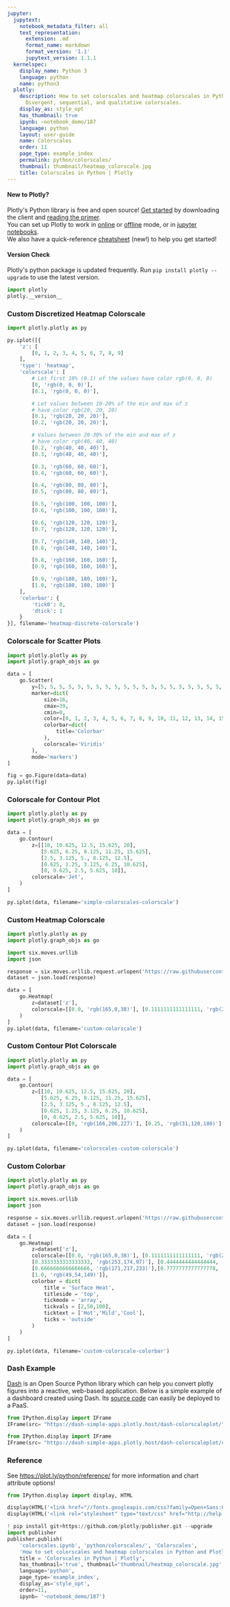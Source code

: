 ```yaml
---
jupyter:
  jupytext:
    notebook_metadata_filter: all
    text_representation:
      extension: .md
      format_name: markdown
      format_version: '1.1'
      jupytext_version: 1.1.1
  kernelspec:
    display_name: Python 3
    language: python
    name: python3
  plotly:
    description: How to set colorscales and heatmap colorscales in Python and Plotly.
      Divergent, sequential, and qualitative colorscales.
    display_as: style_opt
    has_thumbnail: true
    ipynb: ~notebook_demo/187
    language: python
    layout: user-guide
    name: Colorscales
    order: 11
    page_type: example_index
    permalink: python/colorscales/
    thumbnail: thumbnail/heatmap_colorscale.jpg
    title: Colorscales in Python | Plotly
---
```


#### New to Plotly?
Plotly's Python library is free and open source! [Get started](https://plot.ly/python/getting-started/) by downloading the client and [reading the primer](https://plot.ly/python/getting-started/).
<br>You can set up Plotly to work in [online](https://plot.ly/python/getting-started/#initialization-for-online-plotting) or [offline](https://plot.ly/python/getting-started/#initialization-for-offline-plotting) mode, or in [jupyter notebooks](https://plot.ly/python/getting-started/#start-plotting-online).
<br>We also have a quick-reference [cheatsheet](https://images.plot.ly/plotly-documentation/images/python_cheat_sheet.pdf) (new!) to help you get started!


#### Version Check
Plotly's python package is updated frequently. Run `pip install plotly --upgrade` to use the latest version.

```python
import plotly
plotly.__version__
```

### Custom Discretized Heatmap Colorscale

```python
import plotly.plotly as py

py.iplot([{
    'z': [
        [0, 1, 2, 3, 4, 5, 6, 7, 8, 9]
    ],
    'type': 'heatmap',
    'colorscale': [
        # Let first 10% (0.1) of the values have color rgb(0, 0, 0)
        [0, 'rgb(0, 0, 0)'],
        [0.1, 'rgb(0, 0, 0)'],

        # Let values between 10-20% of the min and max of z
        # have color rgb(20, 20, 20)
        [0.1, 'rgb(20, 20, 20)'],
        [0.2, 'rgb(20, 20, 20)'],

        # Values between 20-30% of the min and max of z
        # have color rgb(40, 40, 40)
        [0.2, 'rgb(40, 40, 40)'],
        [0.3, 'rgb(40, 40, 40)'],

        [0.3, 'rgb(60, 60, 60)'],
        [0.4, 'rgb(60, 60, 60)'],

        [0.4, 'rgb(80, 80, 80)'],
        [0.5, 'rgb(80, 80, 80)'],

        [0.5, 'rgb(100, 100, 100)'],
        [0.6, 'rgb(100, 100, 100)'],

        [0.6, 'rgb(120, 120, 120)'],
        [0.7, 'rgb(120, 120, 120)'],

        [0.7, 'rgb(140, 140, 140)'],
        [0.8, 'rgb(140, 140, 140)'],

        [0.8, 'rgb(160, 160, 160)'],
        [0.9, 'rgb(160, 160, 160)'],

        [0.9, 'rgb(180, 180, 180)'],
        [1.0, 'rgb(180, 180, 180)']
    ],
    'colorbar': {
        'tick0': 0,
        'dtick': 1
    }
}], filename='heatmap-discrete-colorscale')
```

### Colorscale for Scatter Plots

```python
import plotly.plotly as py
import plotly.graph_objs as go

data = [
    go.Scatter(
        y=[5, 5, 5, 5, 5, 5, 5, 5, 5, 5, 5, 5, 5, 5, 5, 5, 5, 5, 5, 5, 5, 5, 5, 5, 5, 5, 5, 5, 5, 5, 5, 5, 5, 5, 5, 5, 5, 5, 5, 5],
        marker=dict(
            size=16,
            cmax=39,
            cmin=0,
            color=[0, 1, 2, 3, 4, 5, 6, 7, 8, 9, 10, 11, 12, 13, 14, 15, 16, 17, 18, 19, 20, 21, 22, 23, 24, 25, 26, 27, 28, 29, 30, 31, 32, 33, 34, 35, 36, 37, 38, 39],
            colorbar=dict(
                title='Colorbar'
            ),
            colorscale='Viridis'
        ),
        mode='markers')
]

fig = go.Figure(data=data)
py.iplot(fig)
```

### Colorscale for Contour Plot

```python
import plotly.plotly as py
import plotly.graph_objs as go

data = [
    go.Contour(
        z=[[10, 10.625, 12.5, 15.625, 20],
           [5.625, 6.25, 8.125, 11.25, 15.625],
           [2.5, 3.125, 5., 8.125, 12.5],
           [0.625, 1.25, 3.125, 6.25, 10.625],
           [0, 0.625, 2.5, 5.625, 10]],
        colorscale='Jet',
    )
]

py.iplot(data, filename='simple-colorscales-colorscale')
```

### Custom Heatmap Colorscale

```python
import plotly.plotly as py
import plotly.graph_objs as go

import six.moves.urllib
import json

response = six.moves.urllib.request.urlopen('https://raw.githubusercontent.com/plotly/datasets/master/custom_heatmap_colorscale.json')
dataset = json.load(response)

data = [
    go.Heatmap(
        z=dataset['z'],
        colorscale=[[0.0, 'rgb(165,0,38)'], [0.1111111111111111, 'rgb(215,48,39)'], [0.2222222222222222, 'rgb(244,109,67)'], [0.3333333333333333, 'rgb(253,174,97)'], [0.4444444444444444, 'rgb(254,224,144)'], [0.5555555555555556, 'rgb(224,243,248)'], [0.6666666666666666, 'rgb(171,217,233)'], [0.7777777777777778, 'rgb(116,173,209)'], [0.8888888888888888, 'rgb(69,117,180)'], [1.0, 'rgb(49,54,149)']]
    )
]
py.iplot(data, filename='custom-colorscale')
```

### Custom Contour Plot Colorscale

```python
import plotly.plotly as py
import plotly.graph_objs as go

data = [
    go.Contour(
        z=[[10, 10.625, 12.5, 15.625, 20],
           [5.625, 6.25, 8.125, 11.25, 15.625],
           [2.5, 3.125, 5., 8.125, 12.5],
           [0.625, 1.25, 3.125, 6.25, 10.625],
           [0, 0.625, 2.5, 5.625, 10]],
        colorscale=[[0, 'rgb(166,206,227)'], [0.25, 'rgb(31,120,180)'], [0.45, 'rgb(178,223,138)'], [0.65, 'rgb(51,160,44)'], [0.85, 'rgb(251,154,153)'], [1, 'rgb(227,26,28)']],
    )
]

py.iplot(data, filename='colorscales-custom-colorscale')
```

### Custom Colorbar

```python
import plotly.plotly as py
import plotly.graph_objs as go

import six.moves.urllib
import json

response = six.moves.urllib.request.urlopen('https://raw.githubusercontent.com/plotly/datasets/master/custom_heatmap_colorscale.json')
dataset = json.load(response)

data = [
    go.Heatmap(
        z=dataset['z'],
        colorscale=[[0.0, 'rgb(165,0,38)'], [0.1111111111111111, 'rgb(215,48,39)'], [0.2222222222222222, 'rgb(244,109,67)'],
        [0.3333333333333333, 'rgb(253,174,97)'], [0.4444444444444444, 'rgb(254,224,144)'], [0.5555555555555556, 'rgb(224,243,248)'],
        [0.6666666666666666, 'rgb(171,217,233)'],[0.7777777777777778, 'rgb(116,173,209)'], [0.8888888888888888, 'rgb(69,117,180)'],
        [1.0, 'rgb(49,54,149)']],
        colorbar = dict(
            title = 'Surface Heat',
            titleside = 'top',
            tickmode = 'array',
            tickvals = [2,50,100],
            ticktext = ['Hot','Mild','Cool'],
            ticks = 'outside'
        )
    )
]

py.iplot(data, filename='custom-colorscale-colorbar')
```

### Dash Example


[Dash](https://plot.ly/products/dash/) is an Open Source Python library which can help you convert plotly figures into a reactive, web-based application. Below is a simple example of a dashboard created using Dash. Its [source code](https://github.com/plotly/simple-example-chart-apps/tree/master/dash-colorscaleplot) can easily be deployed to a PaaS.

```python
from IPython.display import IFrame
IFrame(src= "https://dash-simple-apps.plotly.host/dash-colorscaleplot/" ,width="100%" ,height="650px", frameBorder="0")
```

```python
from IPython.display import IFrame
IFrame(src= "https://dash-simple-apps.plotly.host/dash-colorscaleplot/code" ,width="100%" ,height=500, frameBorder="0")
```

### Reference


See https://plot.ly/python/reference/ for more information and chart attribute options!

```python
from IPython.display import display, HTML

display(HTML('<link href="//fonts.googleapis.com/css?family=Open+Sans:600,400,300,200|Inconsolata|Ubuntu+Mono:400,700" rel="stylesheet" type="text/css" />'))
display(HTML('<link rel="stylesheet" type="text/css" href="http://help.plot.ly/documentation/all_static/css/ipython-notebook-custom.css">'))

! pip install git+https://github.com/plotly/publisher.git --upgrade
import publisher
publisher.publish(
    'colorscales.ipynb', 'python/colorscales/', 'Colorscales',
    'How to set colorscales and heatmap colorscales in Python and Plotly. Divergent, sequential, and qualitative colorscales.',
    title = 'Colorscales in Python | Plotly',
    has_thumbnail='true', thumbnail='thumbnail/heatmap_colorscale.jpg',
    language='python',
    page_type='example_index',
    display_as='style_opt',
    order=11,
    ipynb= '~notebook_demo/187')
```

